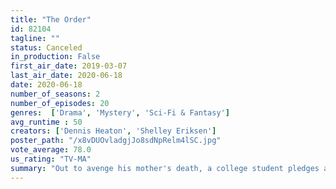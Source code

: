```yaml
---
title: "The Order"
id: 82104
tagline: ""
status: Canceled
in_production: False
first_air_date: 2019-03-07
last_air_date: 2020-06-18
date: 2020-06-18
number_of_seasons: 2
number_of_episodes: 20
genres:  ['Drama', 'Mystery', 'Sci-Fi & Fantasy']
avg_runtime : 50
creators: ['Dennis Heaton', 'Shelley Eriksen']
poster_path: "/x8vDUOvladgjJo8sdNpRelm4lSC.jpg"
vote_average: 78.0
us_rating: "TV-MA"
summary: "Out to avenge his mother's death, a college student pledges a secret order and lands in a war between werewolves and practitioners of dark magic."
---
```


